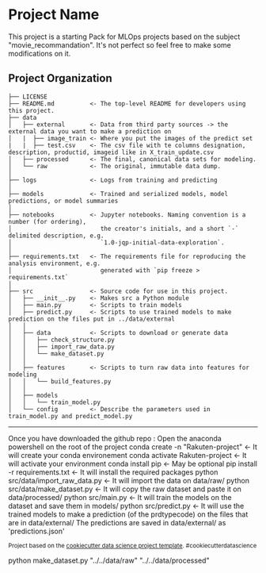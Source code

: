 Project Name
==============================

This project is a starting Pack for MLOps projects based on the subject "movie_recommandation". It's not perfect so feel free to make some modifications on it.

Project Organization
------------

    ├── LICENSE
    ├── README.md          <- The top-level README for developers using this project.
    ├── data
    │   ├── external       <- Data from third party sources -> the external data you want to make a prediction on
    │   |  ├── image_train <- Where you put the images of the predict set
    |   |  ├── test.csv    <- The csv file with te columns designation, description, productid, imageid like in X_train_update.csv
    │   ├── processed      <- The final, canonical data sets for modeling.
    │   └── raw            <- The original, immutable data dump.
    │
    ├── logs               <- Logs from training and predicting
    │
    ├── models             <- Trained and serialized models, model predictions, or model summaries
    │
    ├── notebooks          <- Jupyter notebooks. Naming convention is a number (for ordering),
    │                         the creator's initials, and a short `-` delimited description, e.g.
    │                         `1.0-jqp-initial-data-exploration`.
    │
    ├── requirements.txt   <- The requirements file for reproducing the analysis environment, e.g.
    │                         generated with `pip freeze > requirements.txt`
    │
    ├── src                <- Source code for use in this project.
    │   ├── __init__.py    <- Makes src a Python module
    │   ├── main.py        <- Scripts to train models  
    │   ├── predict.py     <- Scripts to use trained models to make prediction on the files put in ../data/external
    │   │
    │   ├── data           <- Scripts to download or generate data
    │   │   ├── check_structure.py    
    │   │   ├── import_raw_data.py 
    │   │   └── make_dataset.py
    │   │
    │   ├── features       <- Scripts to turn raw data into features for modeling
    │   │   └── build_features.py
    │   │
    │   ├── models                
    │   │   └── train_model.py
    │   └── config         <- Describe the parameters used in train_model.py and predict_model.py

--------

Once you have downloaded the github repo :
Open the anaconda powershell on the root of the project
conda create -n "Rakuten-project"    <- It will create your conda environement
conda activate Rakuten-project       <- It will activate your environment
conda install pip                    <- May be optional
pip install -r requirements.txt      <- It will install the required packages
python src/data/import_raw_data.py   <- It will import the data on data/raw/
python src/data/make_dataset.py      <- It will copy the raw dataset and paste it on data/processed/
python src/main.py                   <- It will train the models on the dataset and save them in models/
python src/predict.py                <- It will use the trained models to make a prediction (of the prdtypecode) on the files that are in data/external/
                                        The predictions are saved in data/external/ as 'predictions.json'

<p><small>Project based on the <a target="_blank" href="https://drivendata.github.io/cookiecutter-data-science/">cookiecutter data science project template</a>. #cookiecutterdatascience</small></p>
python make_dataset.py "../../data/raw" "../../data/processed"
